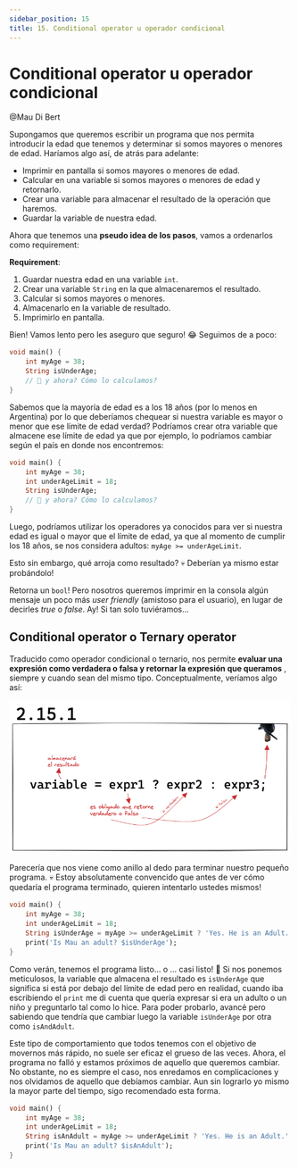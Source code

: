 ```yaml
---
sidebar_position: 15
title: 15. Conditional operator u operador condicional
---
```


# Conditional operator u operador condicional

@Mau Di Bert

Supongamos que queremos escribir un programa que nos permita introducir la edad que tenemos y determinar si somos mayores o menores de edad. Haríamos algo así, de atrás para adelante:

- Imprimir en pantalla si somos mayores o menores de edad.
- Calcular en una variable si somos mayores o menores de edad y retornarlo.
- Crear una variable para almacenar el resultado de la operación que haremos.
- Guardar la variable de nuestra edad.

Ahora que tenemos una __pseudo idea de los pasos__, vamos a ordenarlos como requirement:

__Requirement__:

1. Guardar nuestra edad en una variable `int`.
2. Crear una variable `String` en la que almacenaremos el resultado.
3. Calcular si somos mayores o menores.
4. Almacenarlo en la variable de resultado.
5. Imprimirlo en pantalla.

Bien! Vamos lento pero les aseguro que seguro! 😂 Seguimos de a poco:

```dart
void main() {
    int myAge = 38;
    String isUnderAge;
    // 🤨 y ahora? Cómo lo calculamos?
}
```

Sabemos que la mayoría de edad es a los 18 años (por lo menos en Argentina) por lo que deberíamos chequear si nuestra variable es mayor o menor que ese límite de edad verdad? Podríamos crear otra variable que almacene ese límite de edad ya que por ejemplo, lo podríamos cambiar según el país en donde nos encontremos:

```dart
void main() {
    int myAge = 38;
    int underAgeLimit = 18;
    String isUnderAge;
    // 🤨 y ahora? Cómo lo calculamos?
}
```

Luego, podríamos utilizar los operadores ya conocidos para ver si nuestra edad es igual o mayor que el límite de edad, ya que al momento de cumplir los 18 años, se nos considera adultos: `myAge >= underAgeLimit`.

Esto sin embargo, qué arroja como resultado? 💀 Deberían ya mismo estar probándolo!

Retorna un `bool`! Pero nosotros queremos imprimir en la consola algún mensaje un poco más _user friendly_ (amistoso para el usuario), en lugar de decirles _true_ o _false_. Ay! Si tan solo tuviéramos...

## Conditional operator o Ternary operator

Traducido como operador condicional o ternario, nos permite __evaluar una expresión como verdadera o falsa y retornar la expresión que queramos__ , siempre y cuando sean del mismo tipo. Conceptualmente, veríamos algo así:

![Operador ternario](15.1_operador_ternario.png)

Parecería que nos viene como anillo al dedo para terminar nuestro pequeño programa. 💀 Estoy absolutamente convencido que antes de ver cómo quedaría el programa terminado, quieren intentarlo ustedes mismos!

```dart
void main() {
    int myAge = 38;
    int underAgeLimit = 18;
    String isUnderAge = myAge >= underAgeLimit ? 'Yes. He is an Adult.' : 'No. He is a child.';
    print('Is Mau an adult? $isUnderAge');
}
```

Como verán, tenemos el programa listo... o ... casi listo! 🧐 Si nos ponemos meticulosos, la variable que almacena el resultado es `isUnderAge` que significa si está por debajo del límite de edad pero en realidad, cuando iba escribiendo el `print` me di cuenta que quería expresar si era un adulto o un niño y preguntarlo tal como lo hice. Para poder probarlo, avancé pero sabiendo que tendría que cambiar luego la variable `isUnderAge` por otra como `isAndAdult`.

Este tipo de comportamiento que todos tenemos con el objetivo de movernos más rápido, no suele ser eficaz el grueso de las veces. Ahora, el programa no falló y estamos próximos de aquello que queremos cambiar. No obstante, no es siempre el caso, nos enredamos en complicaciones y nos olvidamos de aquello que debíamos cambiar. Aun sin lograrlo yo mismo la mayor parte del tiempo, sigo recomendado esta forma.

```dart
void main() {
    int myAge = 38;
    int underAgeLimit = 18;
    String isAnAdult = myAge >= underAgeLimit ? 'Yes. He is an Adult.' : 'No. He is a child.';
    print('Is Mau an adult? $isAnAdult');
}
```
